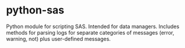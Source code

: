 # python-sas
Python module for scripting SAS. Intended for data managers. Includes methods for parsing logs for separate categories of messages (error, warning, not) plus user-defined messages.

